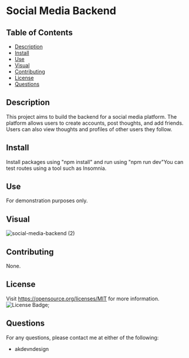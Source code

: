 # Social Media Backend
## Table of Contents
- [Description](#description)
- [Install](#install)
- [Use](#use)
- [Visual](#visual)
- [Contributing](#contributing)
- [License](#license)
- [Questions](#questions)

## Description
This project aims to build the backend for a social media platform. The platform allows users to create accounts, post thoughts, and add friends. Users can also view thoughts and profiles of other users they follow.
## Install
Install packages using "npm install" and run using "npm run dev"You can test routes using a tool such as Insomnia.
## Use
For demonstration purposes only.
## Visual
![social-media-backend (2)](https://user-images.githubusercontent.com/115499632/235768015-93851aaa-5562-46a7-b530-2faef4edc625.gif)
## Contributing
None.
## License
Visit https://opensource.org/licenses/MIT for more information.
![License Badge](https://img.shields.io/badge/license-MIT-orange);
## Questions
For any questions, please contact me at either of the following:
* akdevndesign


